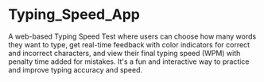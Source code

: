 # Typing_Speed_App
A web-based Typing Speed Test where users can choose how many words they want to type, get real-time feedback with color indicators for correct and incorrect characters, and view their final typing speed (WPM) with penalty time added for mistakes. It's a fun and interactive way to practice and improve typing accuracy and speed.
